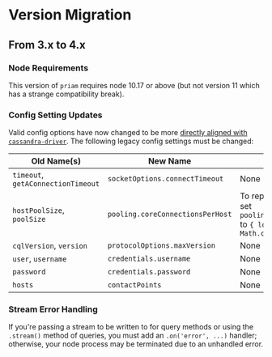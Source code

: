 # Version Migration

## From 3.x to 4.x

### Node Requirements

This version of `priam` requires node 10.17 or above (but not version 11 which has a strange compatibility break).

### Config Setting Updates

Valid config options have now changed to be more [directly aligned with `cassandra-driver`](https://docs.datastax.com/en/developer/nodejs-driver/4.3/api/type.ClientOptions/). The following legacy config settings must be changed:

| Old Name(s)                        | New Name                         | Format Changes                                                                                                                   |
| ---------------------------------- | -------------------------------- | -------------------------------------------------------------------------------------------------------------------------------- |
| `timeout`, `getAConnectionTimeout` | `socketOptions.connectTimeout`   | None                                                                                                                             |
| `hostPoolSize`, `poolSize`         | `pooling.coreConnectionsPerHost` | To replicate the legacy behavior, set `pooling.coreConnectionsPerHost` to `{ local: poolSize, remote: Math.ceil(poolSize / 2) }` |
| `cqlVersion`, `version`            | `protocolOptions.maxVersion`     | None                                                                                                                             |
| `user`, `username`                 | `credentials.username`           | None                                                                                                                             |
| `password`                         | `credentials.password`           | None                                                                                                                             |
| `hosts`                            | `contactPoints`                  | None                                                                                                                             |

### Stream Error Handling

If you're passing a stream to be written to for query methods or using the `.stream()` method of queries, you must add an `.on('error', ...)` handler; otherwise, your node process may be terminated due to an unhandled error.
